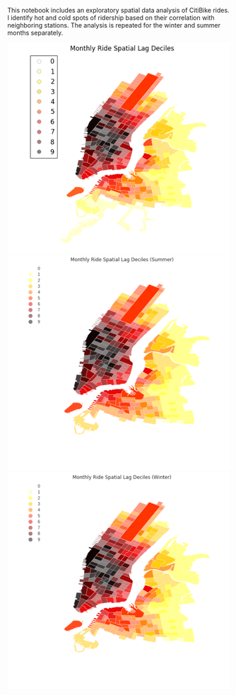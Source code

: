 This notebook includes an exploratory spatial data analysis of CitiBike rides. I identify hot and cold spots of ridership based on
their correlation with neighboring stations. The analysis is repeated for the winter and summer months separately.

![alt-text-1](tot_all.png "title-1") ![alt-text-2](tot_summer.png "title-2") ![alt-text-2](tot_winter.png "title-2")



